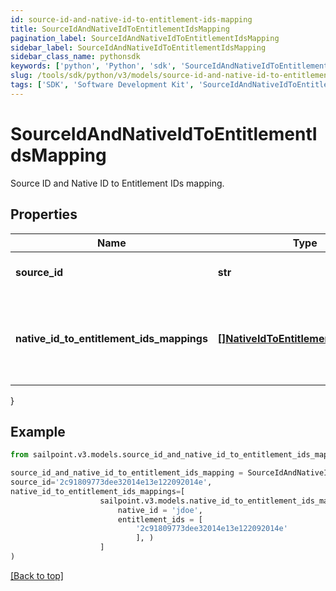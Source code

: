 ```yaml
---
id: source-id-and-native-id-to-entitlement-ids-mapping
title: SourceIdAndNativeIdToEntitlementIdsMapping
pagination_label: SourceIdAndNativeIdToEntitlementIdsMapping
sidebar_label: SourceIdAndNativeIdToEntitlementIdsMapping
sidebar_class_name: pythonsdk
keywords: ['python', 'Python', 'sdk', 'SourceIdAndNativeIdToEntitlementIdsMapping', 'SourceIdAndNativeIdToEntitlementIdsMapping'] 
slug: /tools/sdk/python/v3/models/source-id-and-native-id-to-entitlement-ids-mapping
tags: ['SDK', 'Software Development Kit', 'SourceIdAndNativeIdToEntitlementIdsMapping', 'SourceIdAndNativeIdToEntitlementIdsMapping']
---
```


# SourceIdAndNativeIdToEntitlementIdsMapping

Source ID and Native ID to Entitlement IDs mapping.

## Properties

Name | Type | Description | Notes
------------ | ------------- | ------------- | -------------
**source_id** | **str** | The ID of the source system. | [required]
**native_id_to_entitlement_ids_mappings** | [**[]NativeIdToEntitlementIdsMapping**](native-id-to-entitlement-ids-mapping) | The native ID and entitlement IDs mapping in the source system. | [required]
}

## Example

```python
from sailpoint.v3.models.source_id_and_native_id_to_entitlement_ids_mapping import SourceIdAndNativeIdToEntitlementIdsMapping

source_id_and_native_id_to_entitlement_ids_mapping = SourceIdAndNativeIdToEntitlementIdsMapping(
source_id='2c91809773dee32014e13e122092014e',
native_id_to_entitlement_ids_mappings=[
                    sailpoint.v3.models.native_id_to_entitlement_ids_mapping.NativeIdToEntitlementIdsMapping(
                        native_id = 'jdoe', 
                        entitlement_ids = [
                            '2c91809773dee32014e13e122092014e'
                            ], )
                    ]
)

```
[[Back to top]](#) 

